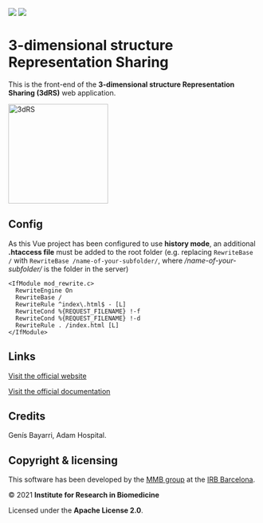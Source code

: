 [![](https://readthedocs.org/projects/3drs-documentation/badge/?version=latest)](https://3drs-documentation.readthedocs.io/en/latest/?badge=latest)
[![](https://zenodo.org/badge/DOI/10.3389/fmolb.2021.726232.svg)](https://doi.org/10.3389/fmolb.2021.726232)

# 3-dimensional structure Representation Sharing

This is the front-end of the **3-dimensional structure Representation Sharing (3dRS)** web application.

<a href="https://mmb.irbbarcelona.org/3dRS"><img src="src/assets/img/logo.png" alt="3dRS" width="200"/></a>

## Config

As this Vue project has been configured to use **history mode**, an additional **.htaccess file** must be added to the root folder (e.g. replacing `RewriteBase /` with `RewriteBase /name-of-your-subfolder/`, where _/name-of-your-subfolder/_ is the folder in the server)

```apacheconf
<IfModule mod_rewrite.c>
  RewriteEngine On
  RewriteBase /
  RewriteRule ^index\.html$ - [L]
  RewriteCond %{REQUEST_FILENAME} !-f
  RewriteCond %{REQUEST_FILENAME} !-d
  RewriteRule . /index.html [L]
</IfModule>
```

## Links

[Visit the official website](https://mmb.irbbarcelona.org/3dRS)

[Visit the official documentation](https://3drs-documentation.readthedocs.io/en/latest/)

## Credits

Genís Bayarri, Adam Hospital.

## Copyright & licensing

This software has been developed by the [MMB group](https://mmb.irbbarcelona.org) at the [IRB Barcelona](https://irbbarcelona.org).

© 2021 **Institute for Research in Biomedicine**

Licensed under the **Apache License 2.0**.
